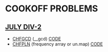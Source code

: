 # COOKOFF PROBLEMS

## [JULY DIV-2](https://www.codechef.com/COOK131B?order=desc&sortBy=successful_submissions)

* [CHFGCD](https://www.codechef.com/COOK131B/problems/CHFGCD) (__gcd)     [CODE]()             
* [CHFPLN](https://www.codechef.com/COOK131B/problems/CHFPLN)  (frequency array or un.map)     [CODE]()  

